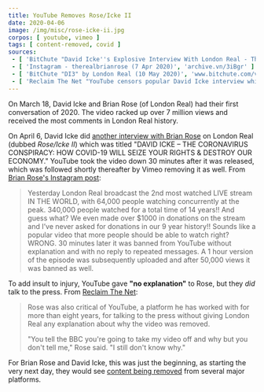 ```yaml
---
title: YouTube Removes Rose/Icke II
date: 2020-04-06
image: /img/misc/rose-icke-ii.jpg
corpos: [ youtube, vimeo ]
tags: [ content-removed, covid ]
sources:
 - [ 'BitChute "David Icke''s Explosive Interview With London Real - The Video That Youtube Doesn''t Want You To See" by DavidIcke (6 Apr 2020)', 'www.bitchute.com/video/H4W7FwBy0Ukh/' ]
 - [ 'Instagram - therealbrianrose (7 Apr 2020)', 'archive.vn/3iBgr' ]
 - [ 'BitChute "DI3" by London Real (10 May 2020)', 'www.bitchute.com/video/BFA8mH7wxjE1/' ]
 - [ 'Reclaim The Net "YouTube censors popular David Icke interview which had 339,000 views in 30 minutes" by Tom Parker (7 Apr 2020)', 'reclaimthenet.org/youtube-censors-david-icke-london-real/' ]
---
```


On March 18, David Icke and Brian Rose (of London Real) had their first conversation of 2020.
The video racked up over 7 million views and received the most comments in London Real history.

On April 6, David Icke did [another interview with Brian Rose](https://www.bitchute.com/video/H4W7FwBy0Ukh/) on London Real (dubbed _Rose/Icke II_) which was titled "DAVID ICKE – THE CORONAVIRUS CONSPIRACY: HOW COVID-19 WILL SEIZE YOUR RIGHTS & DESTROY OUR ECONOMY."
YouTube took the video down 30 minutes after it was released, which was followed shortly thereafter by Vimeo removing it as well.
From [Brian Rose's Instagram post](https://archive.vn/3iBgr):
> Yesterday London Real broadcast the 2nd most watched LIVE stream IN THE WORLD, with 64,000 people watching concurrently at the peak.
> 340,000 people watched for a total time of 14 years!! And guess what? We even made over $1000 in donations on the stream and I’ve never asked for donations in our 9 year history!!
> Sounds like a popular video that more people should be able to watch right?
> WRONG. 30 minutes later it was banned from YouTube without explanation and with no reply to repeated messages.
> A 1 hour version of the episode was subsequently uploaded and after 50,000 views it was banned as well.

To add insult to injury, YouTube gave **"no explanation"** to Rose, but they _did_ talk to the press.
From [Reclaim The Net](https://reclaimthenet.org/youtube-censors-david-icke-london-real/):
> Rose was also critical of YouTube, a platform he has worked with for more than eight years, for talking to the press without giving London Real any explanation about why the video was removed.
>
> "You tell the BBC you're going to take my video off and why but you don't tell me," Rose said. "I still don't know why."

For Brian Rose and David Icke, this was just the beginning, as starting the very next day, they would see [content being removed](/e/london-real-gets-content-removed-from-several-major-platforms/) from several major platforms.
